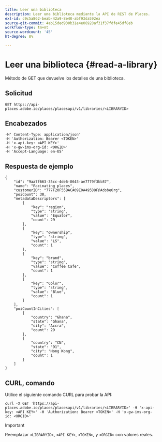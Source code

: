 ```yaml
---
title: Leer una biblioteca
description: Leer una biblioteca mediante la API de REST de Places.
exl-id: c9c5a862-beab-42a9-8e40-abf93da592ea
source-git-commit: 4ab15ded930b31e4e06920af31f37fdfe45df8eb
workflow-type: tm+mt
source-wordcount: '45'
ht-degree: 8%

---
```


# Leer una biblioteca {#read-a-library}

Método de GET que devuelve los detalles de una biblioteca.

## Solicitud

```text
GET https://api-places.adobe.io/places/placesapi/v1/libraries/<LIBRARYID>
```

## Encabezados

```text
-H' Content-Type: application/json'  
-H 'Authorization: Bearer <TOKEN>'  
-H 'x-api-key: <API KEY>'  
-H 'x-gw-ims-org-id: <ORGID>'  
-H 'Accept-Language: en-US'
```

## Respuesta de ejemplo

```text
{
    "id": "9aa7f663-35cc-4de6-8643-ae7779f3bb87",
    "name": "Facinating places",
    "customerID": "777F20F55BACA09E0A495D8F@AdobeOrg",
    "poiCount": 30,
    "metadataDescriptors": [
        {
            "key": "region",
            "type": "string",
            "value": "Equator",
            "count": 29
        },
        {
            "key": "ownership",
            "type": "string",
            "value": "LS",
            "count": 1
        },
        {
            "key": "brand",
            "type": "string",
            "value": "Coffee Cafe",
            "count": 1
        },
        {
            "key": "Color",
            "type": "string",
            "value": "Blue",
            "count": 1
        }
    ],
    "poiCountInCities": [
        {
            "country": "Ghana",
            "state": "Ghana",
            "city": "Accra",
            "count": 29
        },
        {
            "country": "CN",
            "state": "91",
            "city": "Hong Kong",
            "count": 1
        }
    ]
}
```

## CURL, comando

Utilice el siguiente comando CURL para probar la API:

```text
curl -X GET 'https://api-places.adobe.io/places/placesapi/v1/libraries/<LIBRARYID>' -H 'x-api-key: <API KEY>' -H 'Authorization: Bearer <TOKEN>' -H 'x-gw-ims-org-id: <ORGID>'
```

>[!IMPORTANT]
>
>Reemplazar `<LIBRARYID>`, `<API KEY>`, `<TOKEN>`, y `<ORGID>` con valores reales.
